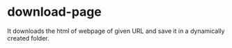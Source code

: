 # download-page
It downloads the html of webpage of given URL and save it in a dynamically created folder.
